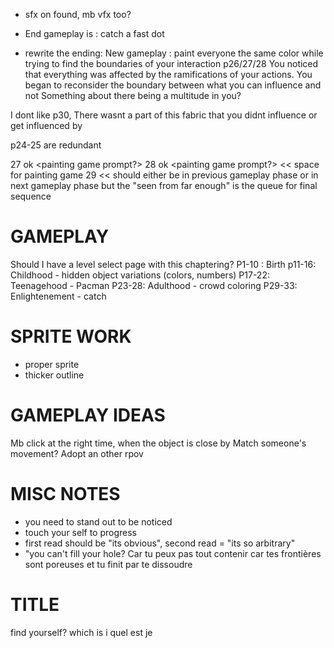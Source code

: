 
* sfx on found, mb vfx too?

* End gameplay is : catch a fast dot

* rewrite the ending:
New gameplay : paint everyone the same color while trying to find the boundaries of your interaction
p26/27/28
You noticed that everything was affected by the ramifications of your actions. You began to reconsider the boundary between what you can influence and not
Something about there being a multitude in you?

I dont like p30, 
There wasnt a part of this fabric that you didnt influence or get influenced by


p24-25 are redundant

27 ok <painting game prompt?>
28 ok <painting game prompt?>
<< space for painting game
29 << should either be in previous gameplay phase or in next gameplay phase but the "seen from far enough" is the queue for final sequence


# GAMEPLAY
Should I have a level select page with this chaptering?
P1-10 : Birth
p11-16: Childhood - hidden object variations (colors, numbers)
P17-22: Teenagehood - Pacman
P23-28: Adulthood - crowd coloring
P29-33: Enlightenement - catch


# SPRITE WORK
* proper sprite
* thicker outline

# GAMEPLAY IDEAS
Mb click at the right time, when the object is close by 
Match someone's movement? Adopt an other rpov 


# MISC NOTES
* you need to stand out to be noticed
* touch your self to progress
* first read should be "its obvious", second read = "its so arbitrary"
* "you can't fill your hole? Car tu peux pas tout contenir car tes frontières sont poreuses et tu finit par te dissoudre 


# TITLE

find yourself?
which is i
quel est je
